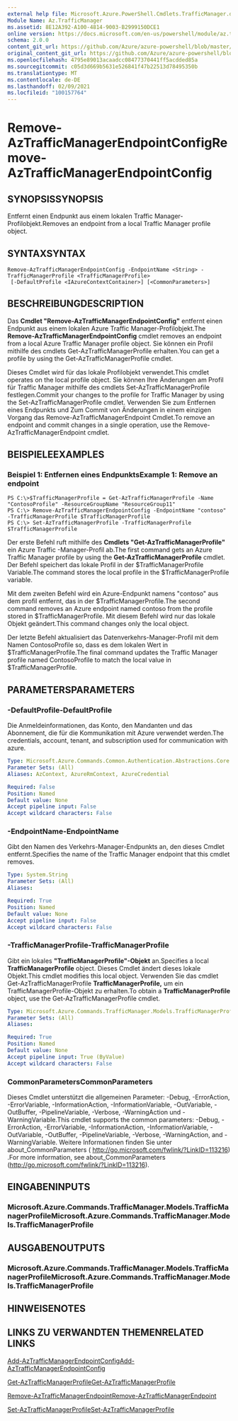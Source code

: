 ```yaml
---
external help file: Microsoft.Azure.PowerShell.Cmdlets.TrafficManager.dll-Help.xml
Module Name: Az.TrafficManager
ms.assetid: 8E12A392-A100-4814-9003-B2999150DCE1
online version: https://docs.microsoft.com/en-us/powershell/module/az.trafficmanager/remove-aztrafficmanagerendpointconfig
schema: 2.0.0
content_git_url: https://github.com/Azure/azure-powershell/blob/master/src/TrafficManager/TrafficManager/help/Remove-AzTrafficManagerEndpointConfig.md
original_content_git_url: https://github.com/Azure/azure-powershell/blob/master/src/TrafficManager/TrafficManager/help/Remove-AzTrafficManagerEndpointConfig.md
ms.openlocfilehash: 4795e89013acaadcc08477370441ff5acdded85a
ms.sourcegitcommit: c05d3d669b5631e526841f47b22513d78495350b
ms.translationtype: MT
ms.contentlocale: de-DE
ms.lasthandoff: 02/09/2021
ms.locfileid: "100157764"
---
```

# <span data-ttu-id="5dcaa-101">Remove-AzTrafficManagerEndpointConfig</span><span class="sxs-lookup"><span data-stu-id="5dcaa-101">Remove-AzTrafficManagerEndpointConfig</span></span>

## <span data-ttu-id="5dcaa-102">SYNOPSIS</span><span class="sxs-lookup"><span data-stu-id="5dcaa-102">SYNOPSIS</span></span>
<span data-ttu-id="5dcaa-103">Entfernt einen Endpunkt aus einem lokalen Traffic Manager-Profilobjekt.</span><span class="sxs-lookup"><span data-stu-id="5dcaa-103">Removes an endpoint from a local Traffic Manager profile object.</span></span>

## <span data-ttu-id="5dcaa-104">SYNTAX</span><span class="sxs-lookup"><span data-stu-id="5dcaa-104">SYNTAX</span></span>

```
Remove-AzTrafficManagerEndpointConfig -EndpointName <String> -TrafficManagerProfile <TrafficManagerProfile>
 [-DefaultProfile <IAzureContextContainer>] [<CommonParameters>]
```

## <span data-ttu-id="5dcaa-105">BESCHREIBUNG</span><span class="sxs-lookup"><span data-stu-id="5dcaa-105">DESCRIPTION</span></span>
<span data-ttu-id="5dcaa-106">Das **Cmdlet "Remove-AzTrafficManagerEndpointConfig"** entfernt einen Endpunkt aus einem lokalen Azure Traffic Manager-Profilobjekt.</span><span class="sxs-lookup"><span data-stu-id="5dcaa-106">The **Remove-AzTrafficManagerEndpointConfig** cmdlet removes an endpoint from a local Azure Traffic Manager profile object.</span></span>
<span data-ttu-id="5dcaa-107">Sie können ein Profil mithilfe des cmdlets Get-AzTrafficManagerProfile erhalten.</span><span class="sxs-lookup"><span data-stu-id="5dcaa-107">You can get a profile by using the Get-AzTrafficManagerProfile cmdlet.</span></span>

<span data-ttu-id="5dcaa-108">Dieses Cmdlet wird für das lokale Profilobjekt verwendet.</span><span class="sxs-lookup"><span data-stu-id="5dcaa-108">This cmdlet operates on the local profile object.</span></span>
<span data-ttu-id="5dcaa-109">Sie können Ihre Änderungen am Profil für Traffic Manager mithilfe des cmdlets Set-AzTrafficManagerProfile festlegen.</span><span class="sxs-lookup"><span data-stu-id="5dcaa-109">Commit your changes to the profile for Traffic Manager by using the Set-AzTrafficManagerProfile cmdlet.</span></span>
<span data-ttu-id="5dcaa-110">Verwenden Sie zum Entfernen eines Endpunkts und Zum Commit von Änderungen in einem einzigen Vorgang das Remove-AzTrafficManagerEndpoint Cmdlet.</span><span class="sxs-lookup"><span data-stu-id="5dcaa-110">To remove an endpoint and commit changes in a single operation, use the Remove-AzTrafficManagerEndpoint cmdlet.</span></span>

## <span data-ttu-id="5dcaa-111">BEISPIELE</span><span class="sxs-lookup"><span data-stu-id="5dcaa-111">EXAMPLES</span></span>

### <span data-ttu-id="5dcaa-112">Beispiel 1: Entfernen eines Endpunkts</span><span class="sxs-lookup"><span data-stu-id="5dcaa-112">Example 1: Remove an endpoint</span></span>
```
PS C:\>$TrafficManagerProfile = Get-AzTrafficManagerProfile -Name "ContosoProfile" -ResourceGroupName "ResourceGroup11"
PS C:\> Remove-AzTrafficManagerEndpointConfig -EndpointName "contoso" -TrafficManagerProfile $TrafficManagerProfile 
PS C:\> Set-AzTrafficManagerProfile -TrafficManagerProfile $TrafficManagerProfile
```

<span data-ttu-id="5dcaa-113">Der erste Befehl ruft mithilfe des **Cmdlets "Get-AzTrafficManagerProfile"** ein Azure Traffic -Manager-Profil ab.</span><span class="sxs-lookup"><span data-stu-id="5dcaa-113">The first command gets an Azure Traffic Manager profile by using the **Get-AzTrafficManagerProfile** cmdlet.</span></span>
<span data-ttu-id="5dcaa-114">Der Befehl speichert das lokale Profil in der $TrafficManagerProfile Variable.</span><span class="sxs-lookup"><span data-stu-id="5dcaa-114">The command stores the local profile in the $TrafficManagerProfile variable.</span></span>

<span data-ttu-id="5dcaa-115">Mit dem zweiten Befehl wird ein Azure-Endpunkt namens "contoso" aus dem profil entfernt, das in der $TrafficManagerProfile.</span><span class="sxs-lookup"><span data-stu-id="5dcaa-115">The second command removes an Azure endpoint named contoso from the profile stored in $TrafficManagerProfile.</span></span>
<span data-ttu-id="5dcaa-116">Mit diesem Befehl wird nur das lokale Objekt geändert.</span><span class="sxs-lookup"><span data-stu-id="5dcaa-116">This command changes only the local object.</span></span>

<span data-ttu-id="5dcaa-117">Der letzte Befehl aktualisiert das Datenverkehrs-Manager-Profil mit dem Namen ContosoProfile so, dass es dem lokalen Wert in $TrafficManagerProfile.</span><span class="sxs-lookup"><span data-stu-id="5dcaa-117">The final command updates the Traffic Manager profile named ContosoProfile to match the local value in $TrafficManagerProfile.</span></span>

## <span data-ttu-id="5dcaa-118">PARAMETERS</span><span class="sxs-lookup"><span data-stu-id="5dcaa-118">PARAMETERS</span></span>

### <span data-ttu-id="5dcaa-119">-DefaultProfile</span><span class="sxs-lookup"><span data-stu-id="5dcaa-119">-DefaultProfile</span></span>
<span data-ttu-id="5dcaa-120">Die Anmeldeinformationen, das Konto, den Mandanten und das Abonnement, die für die Kommunikation mit Azure verwendet werden.</span><span class="sxs-lookup"><span data-stu-id="5dcaa-120">The credentials, account, tenant, and subscription used for communication with azure.</span></span>

```yaml
Type: Microsoft.Azure.Commands.Common.Authentication.Abstractions.Core.IAzureContextContainer
Parameter Sets: (All)
Aliases: AzContext, AzureRmContext, AzureCredential

Required: False
Position: Named
Default value: None
Accept pipeline input: False
Accept wildcard characters: False
```

### <span data-ttu-id="5dcaa-121">-EndpointName</span><span class="sxs-lookup"><span data-stu-id="5dcaa-121">-EndpointName</span></span>
<span data-ttu-id="5dcaa-122">Gibt den Namen des Verkehrs-Manager-Endpunkts an, den dieses Cmdlet entfernt.</span><span class="sxs-lookup"><span data-stu-id="5dcaa-122">Specifies the name of the Traffic Manager endpoint that this cmdlet removes.</span></span>

```yaml
Type: System.String
Parameter Sets: (All)
Aliases:

Required: True
Position: Named
Default value: None
Accept pipeline input: False
Accept wildcard characters: False
```

### <span data-ttu-id="5dcaa-123">-TrafficManagerProfile</span><span class="sxs-lookup"><span data-stu-id="5dcaa-123">-TrafficManagerProfile</span></span>
<span data-ttu-id="5dcaa-124">Gibt ein lokales **"TrafficManagerProfile"-Objekt** an.</span><span class="sxs-lookup"><span data-stu-id="5dcaa-124">Specifies a local **TrafficManagerProfile** object.</span></span>
<span data-ttu-id="5dcaa-125">Dieses Cmdlet ändert dieses lokale Objekt.</span><span class="sxs-lookup"><span data-stu-id="5dcaa-125">This cmdlet modifies this local object.</span></span>
<span data-ttu-id="5dcaa-126">Verwenden Sie das cmdlet Get-AzTrafficManagerProfile **TrafficManagerProfile,** um ein TrafficManagerProfile-Objekt zu erhalten.</span><span class="sxs-lookup"><span data-stu-id="5dcaa-126">To obtain a **TrafficManagerProfile** object, use the Get-AzTrafficManagerProfile cmdlet.</span></span>

```yaml
Type: Microsoft.Azure.Commands.TrafficManager.Models.TrafficManagerProfile
Parameter Sets: (All)
Aliases:

Required: True
Position: Named
Default value: None
Accept pipeline input: True (ByValue)
Accept wildcard characters: False
```

### <span data-ttu-id="5dcaa-127">CommonParameters</span><span class="sxs-lookup"><span data-stu-id="5dcaa-127">CommonParameters</span></span>
<span data-ttu-id="5dcaa-128">Dieses Cmdlet unterstützt die allgemeinen Parameter: -Debug, -ErrorAction, -ErrorVariable, -InformationAction, -InformationVariable, -OutVariable, -OutBuffer, -PipelineVariable, -Verbose, -WarningAction und -WarningVariable.</span><span class="sxs-lookup"><span data-stu-id="5dcaa-128">This cmdlet supports the common parameters: -Debug, -ErrorAction, -ErrorVariable, -InformationAction, -InformationVariable, -OutVariable, -OutBuffer, -PipelineVariable, -Verbose, -WarningAction, and -WarningVariable.</span></span> <span data-ttu-id="5dcaa-129">Weitere Informationen finden Sie unter about_CommonParameters ( http://go.microsoft.com/fwlink/?LinkID=113216) .</span><span class="sxs-lookup"><span data-stu-id="5dcaa-129">For more information, see about_CommonParameters (http://go.microsoft.com/fwlink/?LinkID=113216).</span></span>

## <span data-ttu-id="5dcaa-130">EINGABEN</span><span class="sxs-lookup"><span data-stu-id="5dcaa-130">INPUTS</span></span>

### <span data-ttu-id="5dcaa-131">Microsoft.Azure.Commands.TrafficManager.Models.TrafficManagerProfile</span><span class="sxs-lookup"><span data-stu-id="5dcaa-131">Microsoft.Azure.Commands.TrafficManager.Models.TrafficManagerProfile</span></span>

## <span data-ttu-id="5dcaa-132">AUSGABEN</span><span class="sxs-lookup"><span data-stu-id="5dcaa-132">OUTPUTS</span></span>

### <span data-ttu-id="5dcaa-133">Microsoft.Azure.Commands.TrafficManager.Models.TrafficManagerProfile</span><span class="sxs-lookup"><span data-stu-id="5dcaa-133">Microsoft.Azure.Commands.TrafficManager.Models.TrafficManagerProfile</span></span>

## <span data-ttu-id="5dcaa-134">HINWEISE</span><span class="sxs-lookup"><span data-stu-id="5dcaa-134">NOTES</span></span>

## <span data-ttu-id="5dcaa-135">LINKS ZU VERWANDTEN THEMEN</span><span class="sxs-lookup"><span data-stu-id="5dcaa-135">RELATED LINKS</span></span>

[<span data-ttu-id="5dcaa-136">Add-AzTrafficManagerEndpointConfig</span><span class="sxs-lookup"><span data-stu-id="5dcaa-136">Add-AzTrafficManagerEndpointConfig</span></span>](./Add-AzTrafficManagerEndpointConfig.md)

[<span data-ttu-id="5dcaa-137">Get-AzTrafficManagerProfile</span><span class="sxs-lookup"><span data-stu-id="5dcaa-137">Get-AzTrafficManagerProfile</span></span>](./Get-AzTrafficManagerProfile.md)

[<span data-ttu-id="5dcaa-138">Remove-AzTrafficManagerEndpoint</span><span class="sxs-lookup"><span data-stu-id="5dcaa-138">Remove-AzTrafficManagerEndpoint</span></span>](./Remove-AzTrafficManagerEndpoint.md)

[<span data-ttu-id="5dcaa-139">Set-AzTrafficManagerProfile</span><span class="sxs-lookup"><span data-stu-id="5dcaa-139">Set-AzTrafficManagerProfile</span></span>](./Set-AzTrafficManagerProfile.md)


